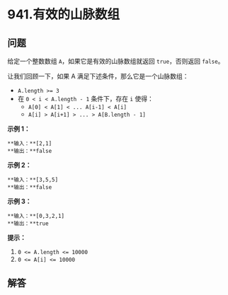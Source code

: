 # 941.有效的山脉数组

## 问题

给定一个整数数组 `A`，如果它是有效的山脉数组就返回 `true`，否则返回 `false`。

让我们回顾一下，如果 A 满足下述条件，那么它是一个山脉数组：

* `A.length >= 3`
* 在 `0 < i < A.length - 1` 条件下，存在 `i` 使得：
  * `A[0] < A[1] < ... A[i-1] < A[i] `
  * `A[i] > A[i+1] > ... > A[B.length - 1]`

**示例 1：**

```
**输入：**[2,1]
**输出：**false

```

**示例 2：**

```
**输入：**[3,5,5]
**输出：**false

```

**示例 3：**

```
**输入：**[0,3,2,1]
**输出：**true
```

**提示：**

1. `0 <= A.length <= 10000`
2. `0 <= A[i] <= 10000 `



## 解答

